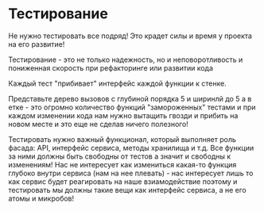 # Тестирование

Не нужно тестировать все подряд! Это крадет силы и время у проекта на его развитие!

Тестирование - это не только надежность, но и неповоротливость и пониженная скорость при рефакторинге или развитии кода

Каждый тест "прибивает" интерфейс каждой функции к стенке.

Представьте дерево вызовов с глубиной порядка 5 и ширинлй до 5 а в етке - это огромно количество функций "замороженных" тестами и при каждом изменении кода нам нужно вытащить гвозди и прибить на новом месте и это еще не сделав ничего полезного!

Тестировать нужно важный функционал, который выполняет роль фасада: API, интерфейс сервиса, методы хранилища и т.д. Все функции за ними должны быть свободны от тестов а значит и свободны к изменениям! Нас не интересует как измениться какая-то функция глубоко внутри сервиса (нам на нее плевать) - нас интересует лишь то как сервис будет реагировать на наше взиамодействие поэтому и тестировать мы должны такие вещи как интерфейс сервиса, а не его атомы и микробов!

